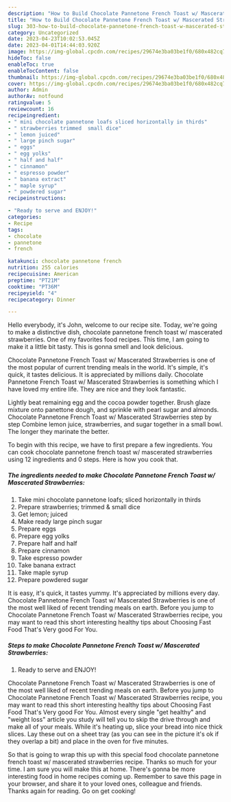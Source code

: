 ```yaml
---
description: "How to Build Chocolate Pannetone French Toast w/ Mascerated Strawberries the Delicious}"
title: "How to Build Chocolate Pannetone French Toast w/ Mascerated Strawberries the Delicious}"
slug: 303-how-to-build-chocolate-pannetone-french-toast-w-mascerated-strawberries-the-delicious
category: Uncategorized
date: 2023-04-23T10:02:53.045Z
date: 2023-04-01T14:44:03.920Z
image: https://img-global.cpcdn.com/recipes/29674e3ba03be1f0/680x482cq70/chocolate-pannetone-french-toast-w-mascerated-strawberries-recipe-main-photo.jpg
hideToc: false
enableToc: true
enableTocContent: false
thumbnail: https://img-global.cpcdn.com/recipes/29674e3ba03be1f0/680x482cq70/chocolate-pannetone-french-toast-w-mascerated-strawberries-recipe-main-photo.jpg
cover: https://img-global.cpcdn.com/recipes/29674e3ba03be1f0/680x482cq70/chocolate-pannetone-french-toast-w-mascerated-strawberries-recipe-main-photo.jpg
author: Admin
authorAv: notfound
ratingvalue: 5
reviewcount: 16
recipeingredient:
- " mini chocolate pannetone loafs sliced horizontally in thirds"
- " strawberries trimmed  small dice"
- " lemon juiced"
- " large pinch sugar"
- " eggs"
- " egg yolks"
- " half and half"
- " cinnamon"
- " espresso powder"
- " banana extract"
- " maple syrup"
- " powdered sugar"
recipeinstructions:

- "Ready to serve and ENJOY!"
categories:
- Recipe
tags:
- chocolate
- pannetone
- french

katakunci: chocolate pannetone french 
nutrition: 255 calories
recipecuisine: American
preptime: "PT21M"
cooktime: "PT36M"
recipeyield: "4"
recipecategory: Dinner

---
```



Hello everybody, it's John, welcome to our recipe site. Today, we're going to make a distinctive dish, chocolate pannetone french toast w/ mascerated strawberries. One of my favorites food recipes. This time, I am going to make it a little bit tasty. This is gonna smell and look delicious.

Chocolate Pannetone French Toast w/ Mascerated Strawberries is one of the most popular of current trending meals in the world. It's simple, it's quick, it tastes delicious. It is appreciated by millions daily. Chocolate Pannetone French Toast w/ Mascerated Strawberries is something which I have loved my entire life. They are nice and they look fantastic.

Lightly beat remaining egg and the cocoa powder together. Brush glaze mixture onto panettone dough, and sprinkle with pearl sugar and almonds. Chocolate Pannetone French Toast w/ Mascerated Strawberries step by step Combine lemon juice, strawberries, and sugar together in a small bowl. The longer they marinate the better.


To begin with this recipe, we have to first prepare a few ingredients. You can cook chocolate pannetone french toast w/ mascerated strawberries using 12 ingredients and 0 steps. Here is how you cook that.

<!--inarticleads1-->

##### The ingredients needed to make Chocolate Pannetone French Toast w/ Mascerated Strawberries:

1. Take  mini chocolate pannetone loafs; sliced horizontally in thirds
1. Prepare  strawberries; trimmed &amp; small dice
1. Get  lemon; juiced
1. Make ready  large pinch sugar
1. Prepare  eggs
1. Prepare  egg yolks
1. Prepare  half and half
1. Prepare  cinnamon
1. Take  espresso powder
1. Take  banana extract
1. Take  maple syrup
1. Prepare  powdered sugar


It is easy, it&#39;s quick, it tastes yummy. It&#39;s appreciated by millions every day. Chocolate Pannetone French Toast w/ Mascerated Strawberries is one of the most well liked of recent trending meals on earth. Before you jump to Chocolate Pannetone French Toast w/ Mascerated Strawberries recipe, you may want to read this short interesting healthy tips about Choosing Fast Food That&#39;s Very good For You. 

<!--inarticleads2-->

##### Steps to make Chocolate Pannetone French Toast w/ Mascerated Strawberries:


1. Ready to serve and ENJOY!

Chocolate Pannetone French Toast w/ Mascerated Strawberries is one of the most well liked of recent trending meals on earth. Before you jump to Chocolate Pannetone French Toast w/ Mascerated Strawberries recipe, you may want to read this short interesting healthy tips about Choosing Fast Food That&#39;s Very good For You. Almost every single &#34;get healthy&#34; and &#34;weight loss&#34; article you study will tell you to skip the drive through and make all of your meals. While it&#39;s heating up, slice your bread into nice thick slices. Lay these out on a sheet tray (as you can see in the picture it&#39;s ok if they overlap a bit) and place in the oven for five minutes. 

So that is going to wrap this up with this special food chocolate pannetone french toast w/ mascerated strawberries recipe. Thanks so much for your time. I am sure you will make this at home. There's gonna be more interesting food in home recipes coming up. Remember to save this page in your browser, and share it to your loved ones, colleague and friends. Thanks again for reading. Go on get cooking!
